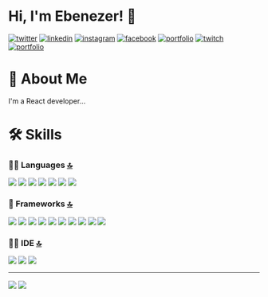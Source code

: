 # Hi, I'm Ebenezer! 👋
[![twitter](https://img.shields.io/badge/Twitter-1DA1F2?style=for-the-badge&logo=twitter&logoColor=white)](https://twitter.com/ebenezer___j/)
[![linkedin](https://img.shields.io/badge/LinkedIn-0077B5?style=for-the-badge&logo=linkedin&logoColor=white)](https://www.linkedin.com/in/ebenezerj-2210/)
[![instagram](https://img.shields.io/badge/Instagram-E4405F?style=for-the-badge&logo=instagram&logoColor=white)](https://www.instagram.com/_._._ebenezer_._._/)
[![facebook](https://img.shields.io/badge/Facebook-1877F2?style=for-the-badge&logo=facebook&logoColor=white)](https://www.facebook.com/ebenezer.j.2210/) [![portfolio](https://img.shields.io/badge/my_portfolio-000?style=for-the-badge&logo=ko-fi&logoColor=white)](https://jebi.tech/)
[![twitch](https://img.shields.io/badge/Twitch-9146FF?style=for-the-badge&logo=twitch&logoColor=white)](https://www.twitch.tv/Ebenezer___J)
[![portfolio](https://img.shields.io/badge/my_portfolio-000?style=for-the-badge&logo=ko-fi&logoColor=white)](https://jebi.tech/)

# 🚀 About Me
I'm a React developer...


# 🛠 Skills

### 👩‍💻 Languages [🔝](#welcome-badges-4-readmemd-profile)

<img src="https://img.shields.io/badge/JavaScript-323330?style=for-the-badge&logo=javascript&logoColor=F7DF1E"/> <img src="https://img.shields.io/badge/HTML5-E34F26?style=for-the-badge&logo=html5&logoColor=white"/> <img src="https://img.shields.io/badge/CSS3-1572B6?style=for-the-badge&logo=css3&logoColor=white"/> <img src="https://img.shields.io/badge/Python-FFD43B?style=for-the-badge&logo=python&logoColor=blue"/> <img src="https://img.shields.io/badge/C-00599C?style=for-the-badge&logo=c&logoColor=white"/> <img src="https://img.shields.io/badge/TypeScript-007ACC?style=for-the-badge&logo=typescript&logoColor=white"/> <img src="https://img.shields.io/badge/json-5E5C5C?style=for-the-badge&logo=json&logoColor=white"/>

### 🚀 Frameworks [🔝](#welcome-badges-4-readmemd-profile)

<img src="https://img.shields.io/badge/Node.js-339933?style=for-the-badge&logo=nodedotjs&logoColor=white" /> <img src="https://img.shields.io/badge/React-20232A?style=for-the-badge&logo=react&logoColor=61DAFB" /> <img src="https://img.shields.io/badge/next.js-000000?style=for-the-badge&logo=nextdotjs&logoColor=white"/> <img src="https://img.shields.io/badge/MongoDB-4EA94B?style=for-the-badge&logo=mongodb&logoColor=white"/> <img src="https://img.shields.io/badge/Bootstrap-563D7C?style=for-the-badge&logo=bootstrap&logoColor=white"/> <img src="https://img.shields.io/badge/Expo-1B1F23?style=for-the-badge&logo=expo&logoColor=white"/> <img src="https://img.shields.io/badge/Express.js-000000?style=for-the-badge&logo=express&logoColor=white"/> <img src="https://img.shields.io/badge/Redux-593D88?style=for-the-badge&logo=redux&logoColor=white"/> <img src="https://img.shields.io/badge/Sass-CC6699?style=for-the-badge&logo=sass&logoColor=white"/> <img src="https://img.shields.io/badge/React_Native-20232A?style=for-the-badge&logo=react&logoColor=61DAFB"/>

### 👩‍💻 IDE [🔝](#welcome-badges-4-readmemd-profile)

<img src="https://img.shields.io/badge/Atom-66595C?style=for-the-badge&logo=Atom&logoColor=white"/> <img src="https://img.shields.io/badge/WebStorm-000000?style=for-the-badge&logo=WebStorm&logoColor=white"/> <img src="https://img.shields.io/badge/Visual_Studio-5C2D91?style=for-the-badge&logo=visual%20studio&logoColor=white"/>

<hr />
<img align="center" src="https://github-readme-stats.vercel.app/api?username=ebi10sa22&count_private=true&show_icons=true&theme=radical" /> 
<img align="center" src="https://github-readme-stats.vercel.app/api/top-langs/?username=ebi10sa22&layout=compact&theme=radical" />
